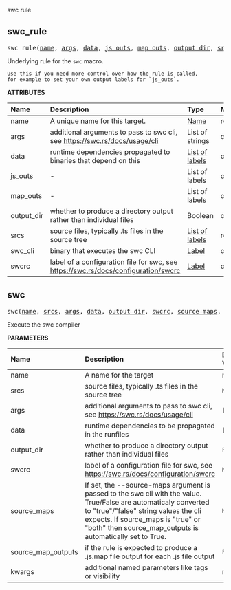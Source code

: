 <!-- Generated with Stardoc: http://skydoc.bazel.build -->

swc rule

<a id="#swc_rule"></a>

## swc_rule

<pre>
swc_rule(<a href="#swc_rule-name">name</a>, <a href="#swc_rule-args">args</a>, <a href="#swc_rule-data">data</a>, <a href="#swc_rule-js_outs">js_outs</a>, <a href="#swc_rule-map_outs">map_outs</a>, <a href="#swc_rule-output_dir">output_dir</a>, <a href="#swc_rule-srcs">srcs</a>, <a href="#swc_rule-swc_cli">swc_cli</a>, <a href="#swc_rule-swcrc">swcrc</a>)
</pre>

Underlying rule for the `swc` macro.

    Use this if you need more control over how the rule is called,
    for example to set your own output labels for `js_outs`.

**ATTRIBUTES**


| Name  | Description | Type | Mandatory | Default |
| :------------- | :------------- | :------------- | :------------- | :------------- |
| <a id="swc_rule-name"></a>name |  A unique name for this target.   | <a href="https://bazel.build/docs/build-ref.html#name">Name</a> | required |  |
| <a id="swc_rule-args"></a>args |  additional arguments to pass to swc cli, see https://swc.rs/docs/usage/cli   | List of strings | optional | [] |
| <a id="swc_rule-data"></a>data |  runtime dependencies propagated to binaries that depend on this   | <a href="https://bazel.build/docs/build-ref.html#labels">List of labels</a> | optional | [] |
| <a id="swc_rule-js_outs"></a>js_outs |  -   | List of labels | optional |  |
| <a id="swc_rule-map_outs"></a>map_outs |  -   | List of labels | optional |  |
| <a id="swc_rule-output_dir"></a>output_dir |  whether to produce a directory output rather than individual files   | Boolean | optional | False |
| <a id="swc_rule-srcs"></a>srcs |  source files, typically .ts files in the source tree   | <a href="https://bazel.build/docs/build-ref.html#labels">List of labels</a> | required |  |
| <a id="swc_rule-swc_cli"></a>swc_cli |  binary that executes the swc CLI   | <a href="https://bazel.build/docs/build-ref.html#labels">Label</a> | optional | @aspect_rules_swc//swc:cli |
| <a id="swc_rule-swcrc"></a>swcrc |  label of a configuration file for swc, see https://swc.rs/docs/configuration/swcrc   | <a href="https://bazel.build/docs/build-ref.html#labels">Label</a> | optional | None |


<a id="#swc"></a>

## swc

<pre>
swc(<a href="#swc-name">name</a>, <a href="#swc-srcs">srcs</a>, <a href="#swc-args">args</a>, <a href="#swc-data">data</a>, <a href="#swc-output_dir">output_dir</a>, <a href="#swc-swcrc">swcrc</a>, <a href="#swc-source_maps">source_maps</a>, <a href="#swc-source_map_outputs">source_map_outputs</a>, <a href="#swc-kwargs">kwargs</a>)
</pre>

Execute the swc compiler

**PARAMETERS**


| Name  | Description | Default Value |
| :------------- | :------------- | :------------- |
| <a id="swc-name"></a>name |  A name for the target   |  none |
| <a id="swc-srcs"></a>srcs |  source files, typically .ts files in the source tree   |  <code>None</code> |
| <a id="swc-args"></a>args |  additional arguments to pass to swc cli, see https://swc.rs/docs/usage/cli   |  <code>[]</code> |
| <a id="swc-data"></a>data |  runtime dependencies to be propagated in the runfiles   |  <code>[]</code> |
| <a id="swc-output_dir"></a>output_dir |  whether to produce a directory output rather than individual files   |  <code>False</code> |
| <a id="swc-swcrc"></a>swcrc |  label of a configuration file for swc, see https://swc.rs/docs/configuration/swcrc   |  <code>None</code> |
| <a id="swc-source_maps"></a>source_maps |  If set, the --source-maps argument is passed to the swc cli with the value. True/False are automaticaly converted to "true"/"false" string values the cli expects. If source_maps is "true" or "both" then source_map_outputs is automatically set to True.   |  <code>None</code> |
| <a id="swc-source_map_outputs"></a>source_map_outputs |  if the rule is expected to produce a .js.map file output for each .js file output   |  <code>False</code> |
| <a id="swc-kwargs"></a>kwargs |  additional named parameters like tags or visibility   |  none |



